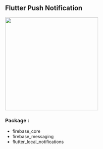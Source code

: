 ## Flutter Push Notification

<img src="https://i.ibb.co/LdnKW5V/photo-6163449014209592953-y.jpg" width="300"/>

### Package :

- firebase_core
- firebase_messaging
- flutter_local_notifications